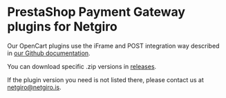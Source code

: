 # PrestaShop Payment Gateway plugins for Netgiro
Our OpenCart plugins use the iFrame and POST integration way described in [our Github documentation](https://netgiro.github.io/).

You can download specific .zip versions in [releases](https://github.com/netgiro/drupal-plugin/releases).

If the plugin version you need is not listed there, please contact us at netgiro@netgiro.is.